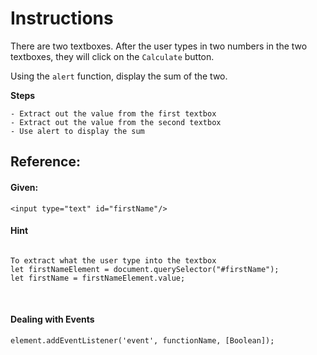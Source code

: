 # Instructions

There are two textboxes. After the user types in two numbers in the two textboxes, they will click on the `Calculate` button.

Using the `alert` function, display the sum of the two.

**Steps**

    - Extract out the value from the first textbox
    - Extract out the value from the second textbox
    - Use alert to display the sum

## Reference:

#### Given:

    <input type="text" id="firstName"/>
#### Hint 

<code>
To extract what the user type into the textbox
let firstNameElement = document.querySelector("#firstName");
let firstName = firstNameElement.value;

</code>
<br/>

#### Dealing with Events
`element.addEventListener('event', functionName, [Boolean]);`

